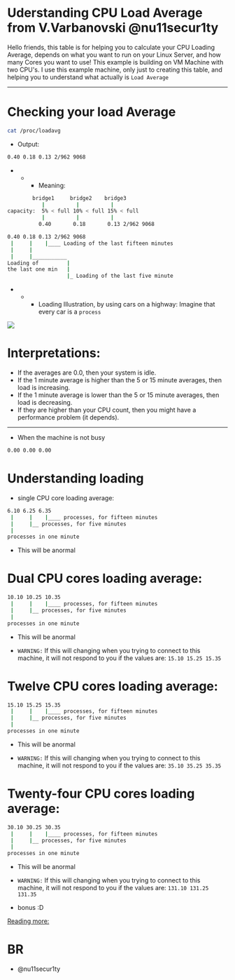 # Uderstanding CPU Load Average from V.Varbanovski @nu11secur1ty

Hello friends, this table is for helping you to calculate your CPU Loading Average, depends on what you want to run on your Linux Server, and how many Cores you want to use!
This example is building on VM Machine with two CPU's. I use this example machine, only just to creating this table, and helping you to understand what actually is `Load Average`

---------------------------------------------------------------------------------------------------------------------------------------------------------------------

# Checking your load Average
```bash
cat /proc/loadavg 
```
- Output:
```bash
0.40 0.18 0.13 2/962 9068
```
- - - Meaning: 
```bash
        bridge1     bridge2    bridge3
           |          |          |
capacity:  5% < full 10% < full 15% < full
           |          |          |
          0.40       0.18       0.13 2/962 9068
```
```bash
0.40 0.18 0.13 2/962 9068
 |     |    |____ Loading of the last fifteen minutes
 |     |
 |     |___________
Loading of         |
the last one min   |
                   |_ Loading of the last five minute
```
- - - Loading Illustration, by using cars on a highway:
      Imagine that every car is a `process`

![](https://github.com/nu11secur1ty/Linux_Deployment_Administration_Hacks-Programing/blob/master/Load_Average/picture/understanding-load-averages.png)

# Interpretations:

- If the averages are 0.0, then your system is idle.
- If the 1 minute average is higher than the 5 or 15 minute averages, then load is increasing.
- If the 1 minute average is lower than the 5 or 15 minute averages, then load is decreasing.
- If they are higher than your CPU count, then you might have a performance problem (it depends).

----------------------------------------------------------------------------------------------------

- When the machine is not busy
```bash
0.00 0.00 0.00
```
# Understanding loading

- single CPU core loading average:
```bash
6.10 6.25 6.35
 |     |    |____ processes, for fifteen minutes
 |     |__ processes, for five minutes  
 |
processes in one minute
```
- This will be anormal

# Dual CPU cores loading average:
```bash
10.10 10.25 10.35
 |     |    |____ processes, for fifteen minutes
 |     |__ processes, for five minutes  
 |
processes in one minute
```
- This will be anormal

- `WARNING:` If this will changing when you trying to connect to this machine, it will not respond to you if 
             the values are: `15.10 15.25 15.35`
             
# Twelve CPU cores loading average:
```bash
15.10 15.25 15.35
 |     |    |____ processes, for fifteen minutes
 |     |__ processes, for five minutes  
 |
processes in one minute
```
- This will be anormal

- `WARNING:` If this will changing when you trying to connect to this machine, it will not respond to you if 
             the values are: `35.10 35.25 35.35`

# Twenty-four CPU cores loading average:
```bash
30.10 30.25 30.35
 |     |    |____ processes, for fifteen minutes
 |     |__ processes, for five minutes  
 |
processes in one minute
```
- This will be anormal
- `WARNING:` If this will changing when you trying to connect to this machine, it will not respond to you if 
             the values are: `131.10 131.25 131.35`

- bonus :D

[Reading more:](http://www.brendangregg.com/blog/2017-08-08/linux-load-averages.html)
# BR 
- @nu11secur1ty

